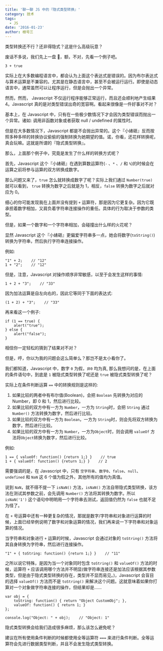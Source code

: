 ```yaml
---
title: '聊一聊 JS 中的『隐式类型转换』'
category: 技术
tags:
  - JS
date: '2016-01-23'
author: 根号三
---
```


类型转换还不行？还非得隐式？这是什么高级玩意？

废话不多说，我们先上一盘 🌰，额，不对，先看一个例子吧。

```
3 + true
```

实际上在大多数编程语言中，都会认为上面这个表达式是错误的。因为布尔表达式与算术运算是不兼容的。尤其是在静态语言中，甚至不会被运行运行。即使是动态语言中，通常虽然可以让程序运行，但是会抛出一个异常。

然而，然而， Javascript 不仅运行程序能够正常运行，而且还会顺利地产生结果 4。Javascript 真的是对类型错误出奇的宽容啊。看起来很像是一件好事对不对？

基本上，在 Javascript 中，只有在一些极少数情况下才会因为类型错误而抛出一个异常。诸如: 调用非函数对象或者获取 null / undefined 的属性时。

但是在大多数情况下，Javascript 都是不会抛出异常的。这个『小婊砸』反而按照多种多样的转换协议偷偷的强制转换为她期望的值。诺，你看，还花样转换呢，真会玩嘛。这就是所谓的『隐式类型转换』。

那么，上面那个例子中，究竟是发生了什么样的转换方式呢？

首先，Javascript 这个『小婊砸』在遇到算数运算符(`-` 、`*` 、`/` 和 `%`)的时候会在运算之前将参与运算的双方转换成数字。

那么问题又来了，`true` 怎么就转换成数字了呢？实际上我们通过 `Number(true)` 就可以看到， `true` 转换为数字之后就是为 1，相反，`false` 转换为数字之后就对应为 0。

细心的你可能发现我在上面并没有提到 `+` 运算符，那是因为它更复杂。因为它既承担着数字相加，又肩负着字符串连接操作的重任。具体的行为取决于参数的类型。

但是，如果一个数字和一个字符串相加，会碰撞出什么样的火花呢？

显然 Javascript 这个『小婊砸』更偏爱字符串多一点，她会将数字(`toString()`)转换为字符串，然后执行字符串连接操作。

例如:

```
"1" + 2;    // "12"
1 + "2";    // "12"
```

但是，注意，Javascript 对操作顺序非常敏感，以至于会发生这样的事情:

```
1 + 2 + "3";    // "33"
```

因为加法运算是自左向右的，因此它等同于下面的表达式:

```
(1 + 2) + "3";    // "33"
```

再来看这一个例子:

```
if (1 == true) {
    alert("true");
} else {
    alert("false");
}
```

相信你一定轻松的猜到了结果对不对？

但是，哼，你以为我的问题会这么简单么？那岂不是太小看你了。

我们都知道，Javascript 中，数字 `0` 为假，`非0` 均为真, 那么我想问的是，在上面的条件语句中，到底是 `1` 被隐式类型转换了呢还是 `true` 被隐式类型转换了呢？

实际上在条件判断运算 `==` 中的转换规则是这样的:

1. 如果比较的两者中有布尔值(Boolean)，会把 `Boolean` 先转换为对应的 Number，即 0 和 1，然后进行比较。
2. 如果比较的双方中有一方为 `Number`，一方为 `String`时，会把 `String` 通过 `Number()` 方法转换为数字，然后进行比较。
3. 如果比较的双方中有一方为 `Boolean`，一方为 `String`时，则会先将双方转换为数字，然后进行比较。
4. 如果比较的双方中有一方为 `Number`，一方为`Object`时，则会调用 `valueOf` 方法将`Object`转换为数字，然后进行比较。

例如:

```
1 == { valueOf: function() {return 1;} }    // true
1 + { valueOf: function() {return 1;} }    // 2
```

需要强调的是，在 Javascript 中，只有 `空字符串`、`数字0`、`false`、`null`、`undefined` 和 `NaN` 这 6 个值为假之外，其他所有的值均为真值。

说到 `NaN`，就不得不提一下 `isNaN()` 方法，`isNaN()` 方法自带隐式类型转换，该方法在测试其参数之前，会先调用 `Number()` 方法将其转换为数字。所以 `isNaN('1')` 这个语句中明明用一个字符串去测试，返回值仍然为 `false` 也就不足为怪了。

在 `+` 号运算中还有一种更复杂的情况，那就是数字/字符串和对象进行运算的时候，上面已经举例说明了数字和对象运算的情况，我们再来说一下字符串和对象运算的情况。

当字符串和对象进行 `+` 运算的时候，Javascript 会通过对象的 `toString()` 方法将其自身转换为字符串，然后进行连接操作。

```
"1" + { toString: function() {return 1;} }    // "11"
```

之所以说它特殊，是因为当一个对象同时包含 `toString()` 和 `valueOf()` 方法的时候，运算符 `+` 应该调用哪个方法并不明显(做字符串连接还是加法应该根据其参数类型，但是由于隐式类型转换的存在，类型并不显而易见。)，Javascript 会盲目的选择 `valueOf()` 方法而不是 `toString()` 来解决这个问题。这就意味着如果你打算对一个对象做字符串连接的操作，但结果却是......

```
var obj = {
    toString: function() { return "Object CustomObj"; },
    valueOf: function() { return 1; }
};

console.log("Object: " + obj);    // "Object: 1"
```

隐式类型转换会给我们造成很多麻烦，那么该怎么避免呢？

建议在所有使用条件判断的时候都使用全等运算符 `===` 来进行条件判断。全等运算符会先进行数据类型判断，并且不会发生隐式类型转换。
